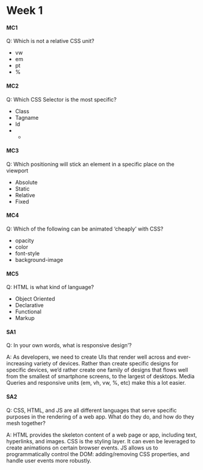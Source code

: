 # Week 1

#### MC1

Q: Which is not a relative CSS unit?

* vw
* em
* pt
* %

#### MC2

Q: Which CSS Selector is the most specific?

* Class
* Tagname
* Id
* *

#### MC3

Q: Which positioning will stick an element in a specific place on the viewport

* Absolute
* Static
* Relative
* Fixed

#### MC4

Q: Which of the following can be animated ‘cheaply’ with CSS?

* opacity
* color
* font-style
* background-image

#### MC5

Q: HTML is what kind of language?

* Object Oriented
* Declarative
* Functional
* Markup

#### SA1

Q: In your own words, what is responsive design’?

A: As developers, we need to create UIs that render well across and ever-increasing variety of devices. Rather than create specific designs for specific devices, we’d rather create one family of designs that flows well from the smallest of smartphone screens, to the largest of desktops. Media Queries and responsive units (em, vh, vw, %, etc) make this a lot easier.

#### SA2

Q: CSS, HTML, and JS are all different languages that serve specific purposes in the rendering of a web app. What do they do, and how do they mesh together?

A: HTML provides the skeleton content of a web page or app, including text, hyperlinks, and images. CSS is the styling layer. It can even be leveraged to create animations on certain browser events. JS allows us to programmatically control the DOM: adding/removing CSS properties, and handle user events more robustly.
